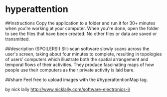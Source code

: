 # hyperattention

##instructions
Copy the application to a folder and run it for 30+ minutes when you're working at your computer. When you're done, open the folder to see the files that have been created. No other files or data are saved or transmitted. 

##description (SPOILERS!)
Slit-scan software slowly scans across the user's screen, taking about four minutes to complete, resulting in topologies of users’ computers which illustrate both the spatial arrangement and temporal flows of their activities. They produce fascinating maps of how people use their computers as their private activity is laid bare.

##share
Feel free to upload images with the #hyperattentionMap tag. 

by nick lally
http://www.nicklally.com/software-electronics-i/